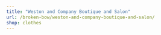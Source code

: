 ```yaml
---
title: "Weston and Company Boutique and Salon"
url: /broken-bow/weston-and-company-boutique-and-salon/
shop: clothes
---
```

